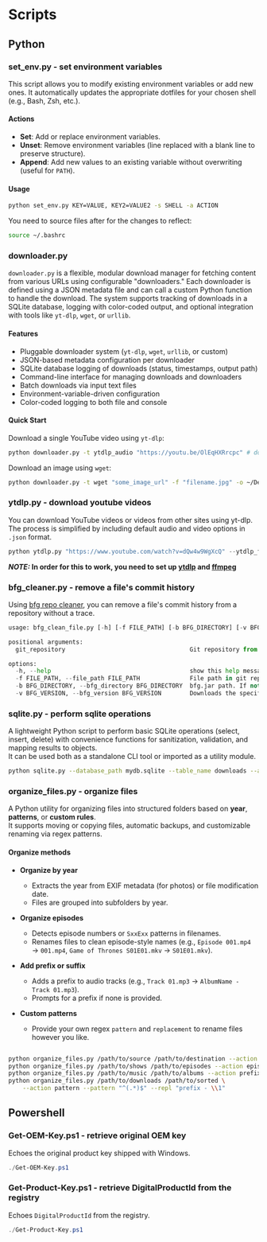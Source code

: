 # Scripts

## Python

### set_env.py - set environment variables

This script allows you to modify existing environment variables or add new ones. It automatically updates the appropriate dotfiles for your chosen shell (e.g., Bash, Zsh, etc.).

#### Actions

- **Set**: Add or replace environment variables.  
- **Unset**: Remove environment variables (line replaced with a blank line to preserve structure).  
- **Append**: Add new values to an existing variable without overwriting (useful for `PATH`).  

#### Usage

```bash
python set_env.py KEY=VALUE, KEY2=VALUE2 -s SHELL -a ACTION

```

You need to source files after for the changes to reflect:

```bash
source ~/.bashrc
```

### downloader.py

`downloader.py` is a flexible, modular download manager for fetching content from various URLs using configurable "downloaders." Each downloader is defined using a JSON metadata file and can call a custom Python function to handle the download. The system supports tracking of downloads in a SQLite database, logging with color-coded output, and optional integration with tools like `yt-dlp`, `wget`, or `urllib`.

#### Features

- Pluggable downloader system (`yt-dlp`, `wget`, `urllib`, or custom)
- JSON-based metadata configuration per downloader
- SQLite database logging of downloads (status, timestamps, output path)
- Command-line interface for managing downloads and downloaders
- Batch downloads via input text files
- Environment-variable-driven configuration
- Color-coded logging to both file and console

#### Quick Start

Download a single YouTube video using `yt-dlp`:

```bash
python downloader.py -t ytdlp_audio "https://youtu.be/OlEqHXRrcpc" # downloads the video in mp3 format
```

Download an image using `wget`:

```bash
python downloader.py -t wget "some_image_url" -f "filename.jpg" -o ~/Desktop
```

### ytdlp.py - download youtube videos

You can download YouTube videos or videos from other sites using yt-dlp. The process is simplified by including default audio and video options in `.json` format.

```python
python ytdlp.py "https://www.youtube.com/watch?v=dQw4w9WgXcQ" --ytdlp_format="audio"
```

**_NOTE:_ In order for this to work, you need to set up [ytdlp](https://github.com/yt-dlp/yt-dlp/wiki/Installation) and [ffmpeg](https://ffmpeg.org/download.html)**

### bfg_cleaner.py - remove a file's commit history

Using [bfg repo cleaner](https://rtyley.github.io/bfg-repo-cleaner/), you can remove a file's commit history from a repository without a trace.

```python
usage: bfg_clean_file.py [-h] [-f FILE_PATH] [-b BFG_DIRECTORY] [-v BFG_VERSION] git_repository

positional arguments:
  git_repository                                   Git repository from which to erase file history.

options:
  -h, --help                                       show this help message and exit
  -f FILE_PATH, --file_path FILE_PATH              File path in git repository.
  -b BFG_DIRECTORY, --bfg_directory BFG_DIRECTORY  bfg.jar path. If not specified, base directory will be used by default.
  -v BFG_VERSION, --bfg_version BFG_VERSION        Downloads the specified version of bfg if the relevant bfg.jar file is not already present.
```

### sqlite.py - perform sqlite operations

A lightweight Python script to perform basic SQLite operations (select, insert, delete) with convenience functions for sanitization, validation, and mapping results to objects.  
It can be used both as a standalone CLI tool or imported as a utility module.

```bash
python sqlite.py --database_path mydb.sqlite --table_name downloads --action select
```

### organize_files.py - organize files

A Python utility for organizing files into structured folders based on **year**, **patterns**, or **custom rules**.  
It supports moving or copying files, automatic backups, and customizable renaming via regex patterns.

#### Organize methods

- **Organize by year**  
  - Extracts the year from EXIF metadata (for photos) or file modification date.  
  - Files are grouped into subfolders by year.  

- **Organize episodes**  
  - Detects episode numbers or `SxxExx` patterns in filenames.  
  - Renames files to clean episode-style names (e.g., `Episode 001.mp4` → `001.mp4`, `Game of Thrones S01E01.mkv` → `S01E01.mkv`).  

- **Add prefix or suffix**  
  - Adds a prefix to audio tracks (e.g., `Track 01.mp3` → `AlbumName - Track 01.mp3`).  
  - Prompts for a prefix if none is provided.  

- **Custom patterns**  
  - Provide your own regex `pattern` and `replacement` to rename files however you like.  

```bash

python organize_files.py /path/to/source /path/to/destination --action year
python organize_files.py /path/to/shows /path/to/episodes --action episodes
python organize_files.py /path/to/music /path/to/albums --action prefix --move
python organize_files.py /path/to/downloads /path/to/sorted \
    --action pattern --pattern "^(.*)$" --repl "prefix - \\1"
```

## Powershell

### Get-OEM-Key.ps1 - retrieve original OEM key

Echoes the original product key shipped with Windows.

```powershell
./Get-OEM-Key.ps1
```

### Get-Product-Key.ps1 - retrieve DigitalProductId from the registry

Echoes `DigitalProductId` from the registry.

```powershell
./Get-Product-Key.ps1
```
